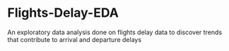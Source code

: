 # Flights-Delay-EDA
An exploratory data analysis done on flights delay data to discover trends that contribute to arrival and departure delays
